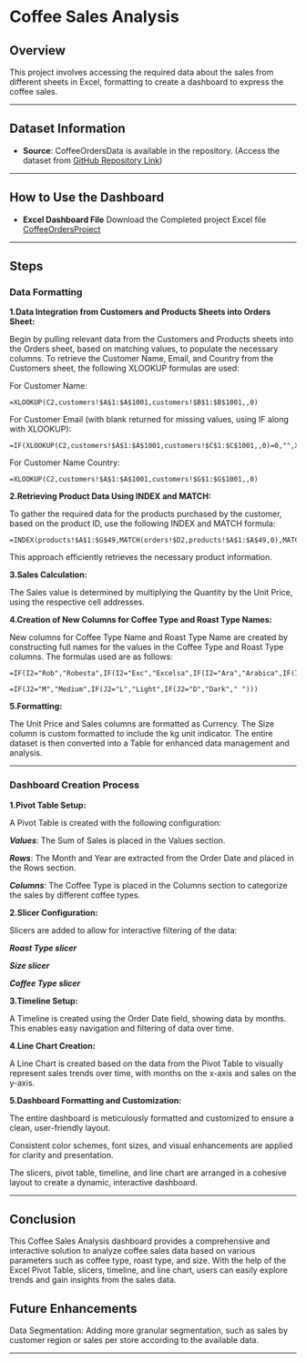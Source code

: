 # Coffee Sales Analysis

## Overview

This project involves accessing the required data about the sales from different sheets in Excel, formatting to create a dashboard to express the coffee sales.

---

## Dataset Information

- **Source**: CoffeeOrdersData is available in the repository.
  (Access the dataset from [GitHub Repository Link](https://github.com/Analyst-Aslam/Coffee_Sales_Analysis))

---

## How to Use the Dashboard

- **Excel Dashboard File**
  Download the Completed project Excel file [CoffeeOrdersProject](https://github.com/Analyst-Aslam/Coffee_Sales_Analysis/blob/main/CoffeeOrdersProject.xlsx)
  
---

## Steps

### Data Formatting

**1.Data Integration from Customers and Products Sheets into Orders Sheet:**

Begin by pulling relevant data from the Customers and Products sheets into the Orders sheet, based on matching values, to populate the necessary columns.
To retrieve the Customer Name, Email, and Country from the Customers sheet, the following XLOOKUP formulas are used:

For Customer Name:
```excel
=XLOOKUP(C2,customers!$A$1:$A$1001,customers!$B$1:$B$1001,,0)
```

For Customer Email (with blank returned for missing values, using IF along with XLOOKUP):
```excel
=IF(XLOOKUP(C2,customers!$A$1:$A$1001,customers!$C$1:$C$1001,,0)=0,"",XLOOKUP(C2,customers!$A$1:$A$1001,customers!$C$1:$C$1001,,0))
```

For Customer Name Country:
```excel
=XLOOKUP(C2,customers!$A$1:$A$1001,customers!$G$1:$G$1001,,0)
```
**2.Retrieving Product Data Using INDEX and MATCH:**

To gather the required data for the products purchased by the customer, based on the product ID, use the following INDEX and MATCH formula:
```excel
=INDEX(products!$A$1:$G$49,MATCH(orders!$D2,products!$A$1:$A$49,0),MATCH(orders!I$1,products!$A$1:$G$1,0))
```
This approach efficiently retrieves the necessary product information.

**3.Sales Calculation:**

The Sales value is determined by multiplying the Quantity by the Unit Price, using the respective cell addresses.

**4.Creation of New Columns for Coffee Type and Roast Type Names:**

New columns for Coffee Type Name and Roast Type Name are created by constructing full names for the values in the Coffee Type and Roast Type columns. The formulas used are as follows:
```excel
=IF(I2="Rob","Robesta",IF(I2="Exc","Excelsa",IF(I2="Ara","Arabica",IF(I2="Lib","Liberica",""))))

=IF(J2="M","Medium",IF(J2="L","Light",IF(J2="D","Dark"," ")))
```
**5.Formatting:**

The Unit Price and Sales columns are formatted as Currency.
The Size column is custom formatted to include the kg unit indicator.
The entire dataset is then converted into a Table for enhanced data management and analysis.

---

### Dashboard Creation Process

**1.Pivot Table Setup:**

A Pivot Table is created with the following configuration:

***Values***: The Sum of Sales is placed in the Values section.

***Rows***: The Month and Year are extracted from the Order Date and placed in the Rows section.

***Columns***: The Coffee Type is placed in the Columns section to categorize the sales by different coffee types.

**2.Slicer Configuration:**

Slicers are added to allow for interactive filtering of the data:

***Roast Type slicer***

***Size slicer***

***Coffee Type slicer***

**3.Timeline Setup:**

A Timeline is created using the Order Date field, showing data by months. This enables easy navigation and filtering of data over time.

**4.Line Chart Creation:**

A Line Chart is created based on the data from the Pivot Table to visually represent sales trends over time, with months on the x-axis and sales on the y-axis.

**5.Dashboard Formatting and Customization:**

The entire dashboard is meticulously formatted and customized to ensure a clean, user-friendly layout.

Consistent color schemes, font sizes, and visual enhancements are applied for clarity and presentation.

The slicers, pivot table, timeline, and line chart are arranged in a cohesive layout to create a dynamic, interactive dashboard.

---

## Conclusion

This Coffee Sales Analysis dashboard provides a comprehensive and interactive solution to analyze coffee sales data based on various parameters such as coffee type, roast type, and size. With the help of the Excel Pivot Table, slicers, timeline, and line chart, users can easily explore trends and gain insights from the sales data.

## Future Enhancements
Data Segmentation: Adding more granular segmentation, such as sales by customer region or sales per store according to the available data.

---
